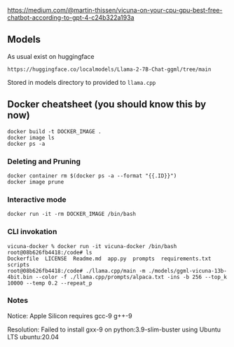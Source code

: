 https://medium.com/@martin-thissen/vicuna-on-your-cpu-gpu-best-free-chatbot-according-to-gpt-4-c24b322a193a

## Models
As usual exist on huggingface

```https://huggingface.co/localmodels/Llama-2-7B-Chat-ggml/tree/main```

Stored in models directory to provided to ```llama.cpp```

## Docker cheatsheet (you should know this by now)

```
docker build -t DOCKER_IMAGE . 
docker image ls
docker ps -a
```

### Deleting and Pruning
 
```
docker container rm $(docker ps -a --format "{{.ID}}")
docker image prune
```
 
### Interactive mode

```
docker run -it -rm DOCKER_IMAGE /bin/bash
```

### CLI invokation

```
vicuna-docker % docker run -it vicuna-docker /bin/bash
root@08b626fb4418:/code# ls
Dockerfile  LICENSE  Readme.md  app.py  prompts  requirements.txt  scripts
root@08b626fb4418:/code# ./llama.cpp/main -m ./models/ggml-vicuna-13b-4bit.bin --color -f ./llama.cpp/prompts/alpaca.txt -ins -b 256 --top_k 10000 --temp 0.2 --repeat_p
```

### Notes

Notice: Apple Silicon requires gcc-9 g++-9 

Resolution: Failed to install gxx-9 on python:3.9-slim-buster using Ubuntu LTS ubuntu:20.04
